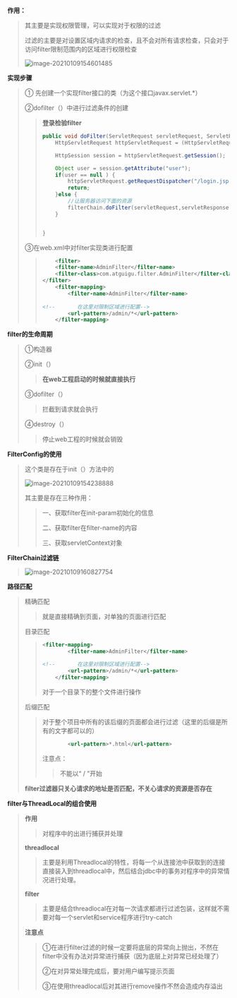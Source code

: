 **作用：**

> 其主要是实现权限管理，可以实现对于权限的过滤
>
> 过滤的主要是对设置区域内请求的检查，且不会对所有请求检查，只会对于访问filter限制范围内的区域进行权限检查
>
> ![image-20210109154601485](C:\Users\大梦\AppData\Roaming\Typora\typora-user-images\image-20210109154601485.png)

**实现步骤**

> ① 先创建一个实现filter接口的类（为这个接口javax.servlet.*）
>
> ②dofilter（）中进行过滤条件的创建
>
> > **登录检验filter**
> >
> > ```java
> > public void doFilter(ServletRequest servletRequest, ServletResponse servletResponse, FilterChain filterChain) throws IOException, ServletException {
> >     HttpServletRequest httpServletRequest = (HttpServletRequest) servletRequest;
> > 
> >     HttpSession session = httpServletRequest.getSession();
> > 
> >     Object user = session.getAttribute("user");
> >     if(user == null ) {
> >         httpServletRequest.getRequestDispatcher("/login.jsp").forward(servletRequest,servletResponse);
> >         return;
> >     }else {
> >         //让服务器访问下面的资源
> >         filterChain.doFilter(servletRequest,servletResponse);
> >     }
> > 
> > 
> > }
> > ```
>
> ③在web.xml中对filter实现类进行配置
>
> > ```xml
> >     <filter>
> >     <filter-name>AdminFilter</filter-name>
> >     <filter-class>com.atguigu.filter.AdminFilter</filter-class>
> > </filter>
> >     <filter-mapping>
> >         <filter-name>AdminFilter</filter-name>
> >         
> > <!--       在这里对限制区域进行配置-->
> >         <url-pattern>/admin/*</url-pattern>
> >     </filter-mapping>
> > ```

**filter的生命周期**

> ①构造器
>
> ②init（）
>
> > **在web工程启动的时候就直接执行**
>
> ③dofilter（）
>
> > 拦截到请求就会执行
>
> ④destroy（）
>
> > 停止web工程的时候就会销毁

**FilterConfig的使用**

> 这个类是存在于init（）方法中的
>
> ![image-20210109154238888](C:\Users\大梦\AppData\Roaming\Typora\typora-user-images\image-20210109154238888.png)
>
> 其主要是存在三种作用：
>
> > 一、获取filter在init-param初始化的信息
> >
> > 二、获取filter在filter-name的内容
> >
> > 三、获取servletContext对象

**FilterChain过滤链**

> ![image-20210109160827754](C:\Users\大梦\AppData\Roaming\Typora\typora-user-images\image-20210109160827754.png)

**路径匹配**

> 精确匹配
>
> > 就是直接精确到页面，对单独的页面进行匹配
>
> 目录匹配
>
> > ```xml
> > <filter-mapping>
> >         <filter-name>AdminFilter</filter-name>
> > 
> > <!--       在这里对限制区域进行配置-->
> >         <url-pattern>/admin/*</url-pattern>
> >     </filter-mapping>
> > ```
> >
> > 对于一个目录下的整个文件进行操作
>
> 后缀匹配
>
> > 对于整个项目中所有的该后缀的页面都会进行过滤（这里的后缀是所有的文字都可以的）
> >
> > ```xml
> >         <url-pattern>*.html</url-pattern>
> > ```
> >
> > 注意点：
> >
> > > 不能以“  / ”开始
>
> **filter过滤器只关心请求的地址是否匹配，不关心请求的资源是否存在**

**filter与ThreadLocal的组合使用**

> **作用**
>
> > 对程序中的出进行捕获并处理
>
> **threadlocal**
>
> >  主要是利用Threadlocal的特性，将每一个从连接池中获取到的连接直接装入到threadlocal中，然后结合jdbc中的事务对程序中的异常情况进行处理。
>
> **filter**
>
> > 主要是结合threadlocal在对每一次请求都进行过滤包装，这样就不需要对每一个servlet和service程序进行try-catch
>
> **注意点**
>
> > ①在进行filter过滤的时候一定要将底层的异常向上抛出，不然在filter中没有办法对异常进行捕获（因为底层上对异常已经处理了）
> >
> > ②在对异常处理完成后，要对用户编写提示页面
> >
> > ③在使用threadlocal后对其进行remove操作不然会造成内存溢出



